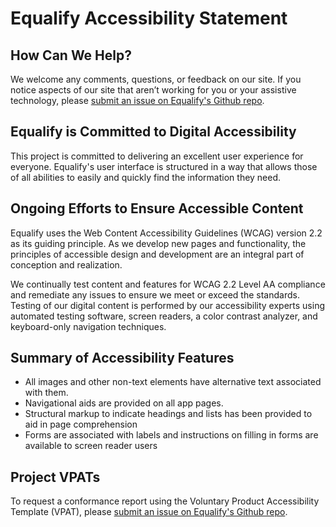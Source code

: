 # Equalify Accessibility Statement

## How Can We Help?
We welcome any comments, questions, or feedback on our site. If you notice aspects of our site that aren’t working for you or your assistive technology, please [submit an issue on Equalify's Github repo](https://github.com/EqualifyEverything/equalify/issues/new).

## Equalify is Committed to Digital Accessibility
This project is committed to delivering an excellent user experience for everyone. Equalify's user interface is structured in a way that allows those of all abilities to easily and quickly find the information they need.

## Ongoing Efforts to Ensure Accessible Content
Equalify uses the Web Content Accessibility Guidelines (WCAG) version 2.2 as its guiding principle. As we develop new pages and functionality, the principles of accessible design and development are an integral part of conception and realization.

We continually test content and features for WCAG 2.2 Level AA compliance and remediate any issues to ensure we meet or exceed the standards. Testing of our digital content is performed by our accessibility experts using automated testing software, screen readers, a color contrast analyzer, and keyboard-only navigation techniques.

## Summary of Accessibility Features
- All images and other non-text elements have alternative text associated with them.
- Navigational aids are provided on all app pages. 
- Structural markup to indicate headings and lists has been provided to aid in page comprehension
- Forms are associated with labels and instructions on filling in forms are available to screen reader users

## Project VPATs
To request a conformance report using the Voluntary Product Accessibility Template (VPAT), please [submit an issue on Equalify's Github repo](https://github.com/EqualifyEverything/equalify/issues/new).